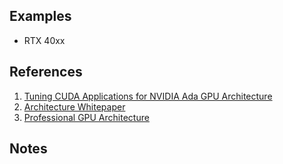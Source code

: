 
## Examples

* RTX 40xx

## References

1. [Tuning CUDA Applications for NVIDIA Ada GPU Architecture](https://docs.nvidia.com/cuda/ada-tuning-guide/index.html)
2. [Architecture Whitepaper](https://images.nvidia.com/aem-dam/Solutions/Data-Center/l4/nvidia-ada-gpu-architecture-whitepaper-V2.02.pdf)
3. [Professional GPU Architecture](https://images.nvidia.com/aem-dam/en-zz/Solutions/technologies/NVIDIA-ADA-GPU-PROVIZ-Architecture-Whitepaper_1.1.pdf)

## Notes
